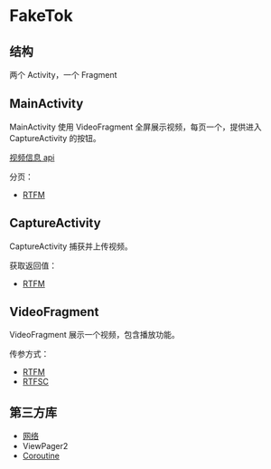 # FakeTok

## 结构

两个 Activity，一个 Fragment

## MainActivity

MainActivity 使用 VideoFragment 全屏展示视频，每页一个，提供进入 CaptureActivity 的按钮。  

[视频信息 api](https://beiyou.bytedance.com/api/invoke/video/invoke/video)

分页：

- [RTFM](https://developer.android.com/training/animation/screen-slide-2)

## CaptureActivity

CaptureActivity 捕获并上传视频。  

获取返回值：

- [RTFM](https://developer.android.com/training/basics/intents/result)

## VideoFragment

VideoFragment 展示一个视频，包含播放功能。  

传参方式：

- [RTFM](https://developer.android.com/guide/fragments/communicate#fragment-result)
- [RTFSC](../app/src/main/java/com/example/faketok/VideoFragment.kt)

## 第三方库

- [网络](https://ktor.io/docs/request.html)
- ViewPager2
- [Coroutine](https://kotlinlang.org/docs/coroutines-basics.html)